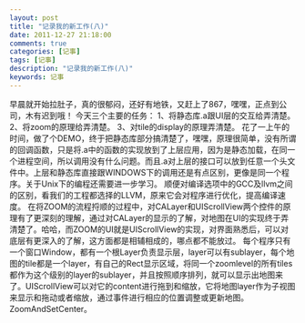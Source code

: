```yaml
---
layout: post
title: "记录我的新工作(八)"
date: 2011-12-27 21:18:00 
comments: true
categories: [记事]
tags: [记事]
description: "记录我的新工作(八)"
keywords: 记事
---
```


  早晨就开始拉肚子，真的很郁闷，还好有地铁，又赶上了867，嘿嘿，正点到公司，木有迟到哦！
  今天三个主要的任务：
  1、将静态库.a跟UI层的交互给弄清楚。
  2、将zoom的原理给弄清楚。
  3、对tile的display的原理弄清楚。
  花了一上午的时间，做了个DEMO，终于把静态库部分搞清楚了，嘿嘿，原理很简单，没有所谓的回调函数，只是将.a中的函数的实现放到了上层应用，因为是静态加载，在同一个进程空间，所以调用没有什么问题。而且.a对上层的接口可以放到任意一个头文件中。上层和静态库直接跟WINDOWS下的调用还是有点区别，更像是同一个程序。关于Unix下的编程还需要进一步学习。
  顺便对编译选项中的GCC及llvm之间的区别，看我们的工程都选择的LLVM，原来它会对程序进行优化，提高编译速度。
  在将ZOOM的流程捋顺的过程中，对CALayer和UIScrollView两个控件的原理有了更深刻的理解，通过对CALayer的显示的了解，对地图在UI的实现终于弄清楚了。哈哈，而ZOOM的UI就是UIScrollView的实现，对界面熟悉后，可以对底层有更深入的了解，这方面都是相辅相成的，哪点都不能放过。
  每个程序只有一个窗口Window，都有一个根Layer负责显示层，layer可以有sublayer，每个地图的tile都是一个layer，有自己的Rect显示区域，将同一个zoomlevel的所有tiles都作为这个级别的layer的sublayer，并且按照顺序排列，就可以显示出地图来了。UIScrollView可以对它的content进行拖到和缩放，它将地图layer作为子视图来显示和拖动或者缩放，通过事件进行相应的位置调整或更新地图。ZoomAndSetCenter。
